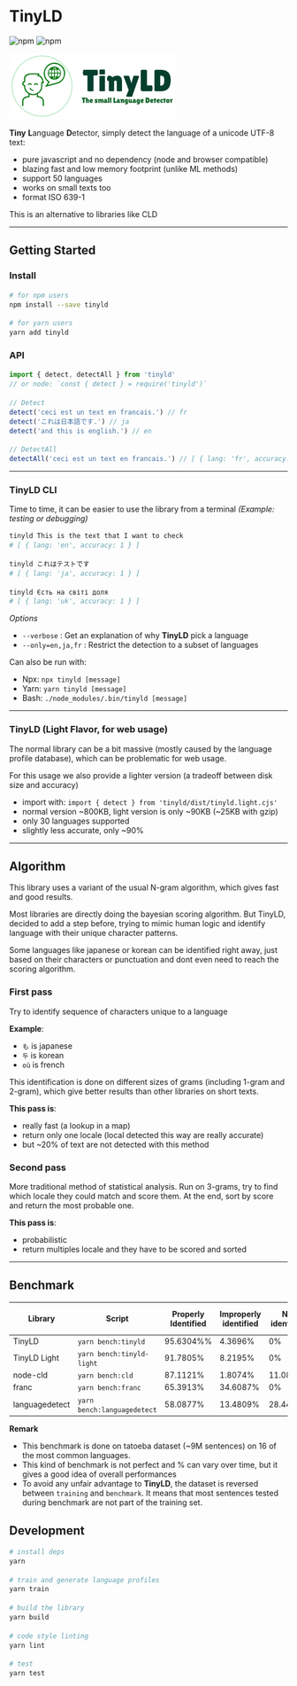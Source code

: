# TinyLD

![npm](https://img.shields.io/npm/v/tinyld)
![npm](https://img.shields.io/npm/dm/tinyld)

![logo](./banner.png)

**Tiny** **L**anguage **D**etector, simply detect the language of a unicode UTF-8 text:

- pure javascript and no dependency (node and browser compatible)
- blazing fast and low memory footprint (unlike ML methods)
- support 50 languages
- works on small texts too
- format ISO 639-1

This is an alternative to libraries like CLD

---

## Getting Started

### Install

```sh
# for npm users
npm install --save tinyld

# for yarn users
yarn add tinyld
```

### API

```js
import { detect, detectAll } from 'tinyld'
// or node: `const { detect } = require('tinyld')`

// Detect
detect('ceci est un text en francais.') // fr
detect('これは日本語です.') // ja
detect('and this is english.') // en

// DetectAll
detectAll('ceci est un text en francais.') // [ { lang: 'fr', accuracy: 0.5238 }, { lang: 'ro', accuracy: 0.3802 }, ... ]
```

---

### **TinyLD CLI**

Time to time, it can be easier to use the library from a terminal _(Example: testing or debugging)_

```sh
tinyld This is the text that I want to check
# [ { lang: 'en', accuracy: 1 } ]

tinyld これはテストです
# [ { lang: 'ja', accuracy: 1 } ]

tinyld Єсть на світі доля
# [ { lang: 'uk', accuracy: 1 } ]
```

_Options_

- `--verbose` : Get an explanation of why **TinyLD** pick a language
- `--only=en,ja,fr` : Restrict the detection to a subset of languages

Can also be run with:

- Npx: `npx tinyld [message]`
- Yarn: `yarn tinyld [message]`
- Bash: `./node_modules/.bin/tinyld [message]`

---

### **TinyLD** (Light Flavor, for web usage)

The normal library can be a bit massive (mostly caused by the language profile database), which can be problematic for web usage.

For this usage we also provide a lighter version (a tradeoff between disk size and accuracy)

- import with: `import { detect } from 'tinyld/dist/tinyld.light.cjs'`
- normal version ~800KB, light version is only ~90KB (~25KB with gzip)
- only 30 languages supported
- slightly less accurate, only ~90%

---

## Algorithm

This library uses a variant of the usual N-gram algorithm, which gives fast and good results.

Most libraries are directly doing the bayesian scoring algorithm. But TinyLD, decided to add a step before, trying to mimic human logic and identify language with their unique character patterns.

Some languages like japanese or korean can be identified right away, just based on their characters or punctuation and dont even need to reach the scoring algorithm.

### First pass

Try to identify sequence of characters unique to a language

**Example**:

- `も` is japanese
- `두` is korean
- `où` is french

This identification is done on different sizes of grams (including 1-gram and 2-gram), which give better results than other libraries on short texts.

**This pass is**:

- really fast (a lookup in a map)
- return only one locale (local detected this way are really accurate)
- but ~20% of text are not detected with this method

### Second pass

More traditional method of statistical analysis. Run on 3-grams, try to find which locale they could match and score them.
At the end, sort by score and return the most probable one.

**This pass is**:

- probabilistic
- return multiples locale and they have to be scored and sorted

---

## Benchmark

| Library        | Script                      | Properly Identified | Improperly identified | Not identified | Avg Execution Time | Disk Size |
| -------------- | --------------------------- | ------------------- | --------------------- | -------------- | ------------------ | --------- |
| TinyLD         | `yarn bench:tinyld`         | 95.6304%%           | 4.3696%               | 0%             | 50.4203ms.         | 878KB     |
| TinyLD Light   | `yarn bench:tinyld-light`   | 91.7805%            | 8.2195%               | 0%             | 38.4051ms.         | 92KB      |
| node-cld       | `yarn bench:cld`            | 87.1121%            | 1.8074%               | 11.08%         | 56.38ms.           | > 10MB    |
| franc          | `yarn bench:franc`          | 65.3913%            | 34.6087%              | 0%             | 132.59ms.          | 353.5kb   |
| languagedetect | `yarn bench:languagedetect` | 58.0877%            | 13.4809%              | 28.4414%       | 159.56ms.          | 243.6kb   |

**Remark**

- This benchmark is done on tatoeba dataset (~9M sentences) on 16 of the most common languages.
- This kind of benchmark is not perfect and % can vary over time, but it gives a good idea of overall performances
- To avoid any unfair advantage to **TinyLD**, the dataset is reversed between `training` and `benchmark`. It means that most sentences tested during benchmark are not part of the training set.

## Development

```sh
# install deps
yarn

# train and generate language profiles
yarn train

# build the library
yarn build

# code style linting
yarn lint

# test
yarn test
```
